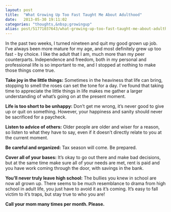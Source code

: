 ```yaml
---
layout: post
title:  "What Growing Up Too Fast Taught Me About Adulthood"
date:   2013-05-30 19:11:02
categories: "thoughts,&nbsp;growingup"
alias: post/51771037643/what-growing-up-too-fast-taught-me-about-adulthood/index.html
---
```


In the past two weeks, I turned nineteen and quit my good grown up job. I’ve always been more mature for my age, and most definitely grew up too fast - by choice. I like the adult that I am, much more than my peer counterparts. Independence and freedom, both in my personal and professional life is so important to me, and I stopped at nothing to make those things come true.

**Take joy in the little things:** Sometimes in the heaviness that life can bring, stopping to smell the roses can set the tone for a day. I’ve found that taking time to appreciate the little things in life makes me gather a larger understanding of what’s going on at the present moment.

**Life is too short to be unhappy:** Don’t get me wrong, it’s never good to give up or quit on something. However, your happiness and sanity should never be sacrificed for a paycheck.

**Listen to advice of others:** Older people are older and wiser for a reason, so listen to what they have to say, even if it doesn’t directly relate to you at the current moment.

**Be careful and organized:** Tax season will come. Be prepared.

**Cover all of your bases:** It’s okay to go out there and make bad decisions, but at the same time make sure all of your needs are met, rent is paid and you have work coming through the door, with savings in the bank.

**You’ll never truly leave high school:** The bullies you knew in school are now all grown up. There seems to be much resemblance to drama from high school in adult life, you just have to avoid it as it’s coming. It’s easy to fall victim to it’s traps, but stay true to who you are! 

**Call your mom many times per month. Please.**